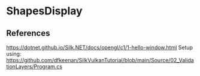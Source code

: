 # ShapesDisplay

## References
https://dotnet.github.io/Silk.NET/docs/opengl/c1/1-hello-window.html
Setup using: https://github.com/dfkeenan/SilkVulkanTutorial/blob/main/Source/02_ValidationLayers/Program.cs
